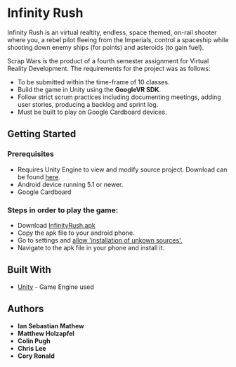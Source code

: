 # Infinity Rush

Infinity Rush is an virtual realtity, endless, space themed, on-rail shooter where you, a rebel pilot fleeing from the Imperials, control a spaceship while shooting down enemy ships (for points)
and asteroids (to gain fuel).

Scrap Wars is the product of a fourth semester assignment for Virtual Reality Development. The requirements for the project was as follows:
 * To be submitted within the time-frame of 10 classes.
 * Build the game in Unity using the **GoogleVR SDK**.
 * Follow strict scrum practices including documenting meetings, adding user stories, producing a backlog and sprint log.
 * Must be built to play on Google Cardboard devices.

## Getting Started

### Prerequisites

 * Requires Unity Engine to view and modify source project. Download can be found [here](https://unity3d.com/get-unity/download).    
 * Android device running 5.1 or newer.     
 * Google Cardboard 

### Steps in order to play the game:
 * Download [InfinityRush.apk](https://github.com/iansmathew/Infinity-Rush-VR-Sem3/tree/develop/AndroidBuild)
 * Copy the apk file to your android phone.
 * Go to settings and [allow 'installation of unkown sources'.](https://www.applivery.com/docs/troubleshooting/android-unknown-sources)
 * Navigate to the apk file in your phone and install it.


## Built With

* [Unity](https://unity3d.com/) - Game Engine used

## Authors

* **Ian Sebastian Mathew**
* **Matthew Holzapfel**
* **Colin Pugh**
* **Chris Lee**
* **Cory Ronald**
